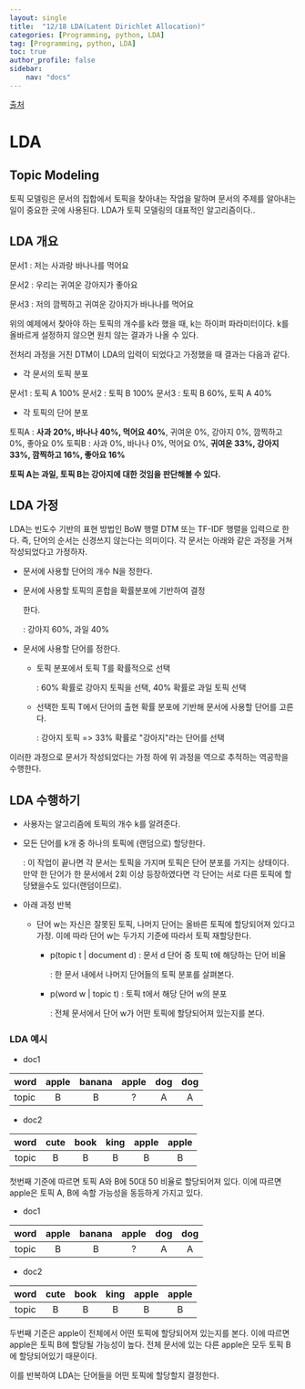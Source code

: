 ```yaml
---
layout: single
title:  "12/18 LDA(Latent Dirichlet Allocation)"
categories: [Programming, python, LDA]
tag: [Programming, python, LDA]
toc: true
author_profile: false
sidebar:
    nav: "docs"
---
```


 [출처](https://wikidocs.net/30708)

# LDA 

## Topic Modeling

토픽 모델링은 문서의 집합에서 토픽을 찾아내는 작업을 말하며 문서의 주제를 알아내는 일이 중요한 곳에 사용된다. LDA가 토픽 모델링의 대표적인 알고리즘이다..



## LDA 개요

문서1 : 저는 사과랑 바나나를 먹어요

문서2 : 우리는 귀여운 강아지가 좋아요

문서3 : 저의 깜찍하고 귀여운 강아지가 바나나를 먹어요

위의 예제에서 찾아야 하는 토픽의 개수를 k라 했을 때, k는 하이퍼 파라미터이다. k를 올바르게 설정하지 않으면 원치 않는 결과가 나올 수 있다.



전처리 과정을 거친 DTM이 LDA의 입력이 되었다고 가정했을 때 결과는 다음과 같다.



* 각 문서의 토픽 분포

문서1 : 토픽 A 100%
문서2 : 토픽 B 100%
문서3 : 토픽 B 60%, 토픽 A 40%



* 각 토픽의 단어 분포

토픽A : **사과 20%, 바나나 40%, 먹어요 40%**, 귀여운 0%, 강아지 0%, 깜찍하고 0%, 좋아요 0% 
토픽B : 사과 0%, 바나나 0%, 먹어요 0%, **귀여운 33%, 강아지 33%, 깜찍하고 16%, 좋아요 16%**



**토픽 A는 과일, 토픽 B는 강아지에 대한 것임을 판단해볼 수 있다.**



## LDA 가정

LDA는 빈도수 기반의 표현 방법인 BoW 행렬 DTM 또는 TF-IDF 행렬을 입력으로 한다. 즉, 단어의 순서는 신경쓰지 않는다는 의미이다. 각 문서는 아래와 같은 과정을 거쳐 작성되었다고 가정하자.

* 문서에 사용할 단어의 개수 N을 정한다.

* 문서에 사용할 토픽의 혼합을 확률분포에 기반하여 결정

  한다.

  : 강아지 60%, 과일 40%

* 문서에 사용할 단어를 정한다.

  * 토픽 분포에서 토픽 T를 확률적으로 선택

    : 60% 확률로 강아지 토픽을 선택, 40% 확률로 과일 토픽 선택

  * 선택한 토픽 T에서 단어의 출현 확률 분포에 기반해 문서에 사용할 단어를 고른다.

    : 강아지 토픽 => 33% 확률로 "강아지"라는 단어를 선택

이러한 과정으로 문서가 작성되었다는 가정 하에 위 과정을 역으로 추적하는 역공학을 수행한다.

## LDA 수행하기

* 사용자는 알고리즘에 토픽의 개수 k를 알려준다.

* 모든 단어를 k개 중 하나의 토픽에 (랜덤으로) 할당한다.

  : 이 작업이 끝나면 각 문서는 토픽을 가지며 토픽은 단어 분포를 가지는 상태이다. 만약 한 단어가 한 문서에서 2회 이상 등장하였다면 각 단어는 서로 다른 토픽에 할당됐을수도 있다(랜덤이므로).

* 아래 과정 반복

  * 단어 w는 자신은 잘못된 토픽, 나머지 단어는 올바른 토픽에 할당되어져 있다고 가정. 이에 따라 단어 w는 두가지 기준에 따라서 토픽 재할당한다.

    * p(topic t | document d) : 문서 d 단어 중 토픽 t에 해당하는 단어 비율

      : 한 문서 내에서 나머지 단어들의 토픽 분포를 살펴본다.

    * p(word w | topic t) : 토픽 t에서 해당 단어 w의 분포

      : 전체 문서에서 단어 w가 어떤 토픽에 할당되어져 있는지를 본다.

### LDA 예시

* doc1

| word  | apple | banana | apple | dog  | dog  |
| ----- | :---: | :----: | :---: | :--: | :--: |
| topic |   B   |   B    |   ?   |  A   |  A   |

* doc2

| word  | cute | book | king | apple | apple |
| :---: | :--: | :--: | :--: | :---: | :---: |
| topic |  B   |  B   |  B   |   B   |   B   |

첫번째 기준에 따르면 토픽 A와 B에 50대 50 비율로 할당되어져 있다. 이에 따르면 apple은 토픽 A, B에 속할 가능성을 동등하게 가지고 있다.



* doc1

| word  | apple | banana | apple | dog  | dog  |
| :---: | :---: | :----: | :---: | :--: | :--: |
| topic |   B   |   B    |   ?   |  A   |  A   |

* doc2

| word  | cute | book | king | apple | apple |
| :---: | :--: | :--: | :--: | :---: | :---: |
| topic |  B   |  B   |  B   |   B   |   B   |

두번째 기준은 apple이 전체에서 어떤 토픽에 할당되어져 있는지를 본다. 이에 따르면 apple은 토픽 B에 할당될 가능성이 높다. 전체 문서에 있는 다른 apple은 모두 토픽 B에 할당되어있기 때문이다.

이를 반복하여 LDA는 단어들을 어떤 토픽에 할당할지 결정한다.
